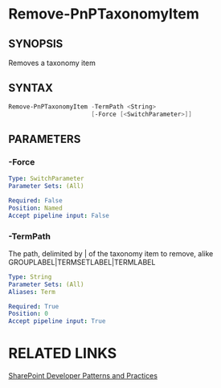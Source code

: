 # Remove-PnPTaxonomyItem

## SYNOPSIS
Removes a taxonomy item

## SYNTAX 

```powershell
Remove-PnPTaxonomyItem -TermPath <String>
                       [-Force [<SwitchParameter>]]
```

## PARAMETERS

### -Force


```yaml
Type: SwitchParameter
Parameter Sets: (All)

Required: False
Position: Named
Accept pipeline input: False
```

### -TermPath
The path, delimited by | of the taxonomy item to remove, alike GROUPLABEL|TERMSETLABEL|TERMLABEL

```yaml
Type: String
Parameter Sets: (All)
Aliases: Term

Required: True
Position: 0
Accept pipeline input: True
```

# RELATED LINKS

[SharePoint Developer Patterns and Practices](http://aka.ms/sppnp)
